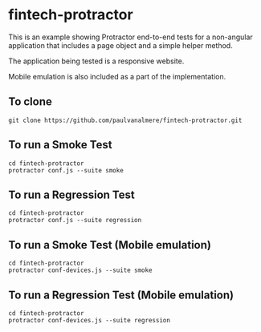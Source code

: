 # fintech-protractor

This is an example showing Protractor end-to-end tests for a non-angular application that includes a page object and a simple helper method.

The application being tested is a responsive website. 

Mobile emulation is also included as a part of the implementation.

## To clone
```
git clone https://github.com/paulvanalmere/fintech-protractor.git
```
## To run a Smoke Test
```
cd fintech-protractor
protractor conf.js --suite smoke
```
## To run a Regression Test
```
cd fintech-protractor
protractor conf.js --suite regression
```
## To run a Smoke Test (Mobile emulation)
```
cd fintech-protractor
protractor conf-devices.js --suite smoke
```
## To run a Regression Test (Mobile emulation)
```
cd fintech-protractor
protractor conf-devices.js --suite regression
